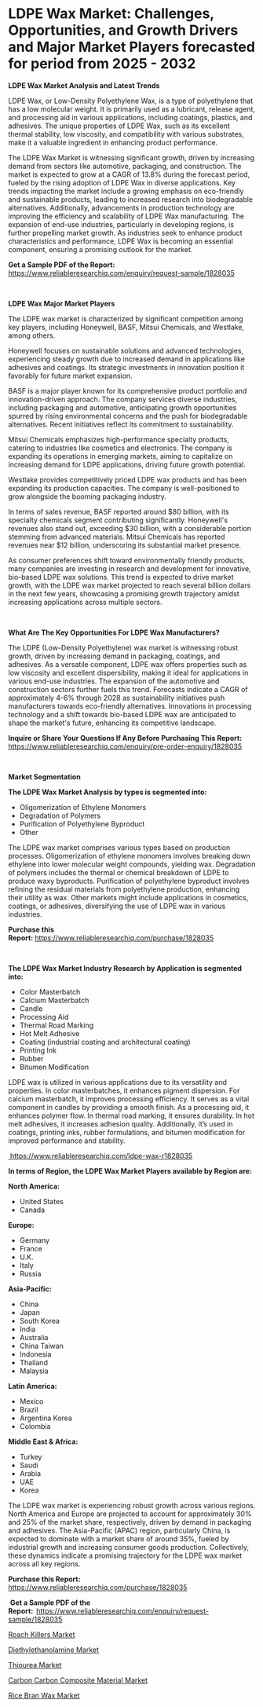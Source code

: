 <p><h1>LDPE Wax Market: Challenges, Opportunities, and Growth Drivers and Major Market Players forecasted for period from 2025 - 2032</h1></p><p><strong>LDPE Wax Market Analysis and Latest Trends</strong></p>
<p><p>LDPE Wax, or Low-Density Polyethylene Wax, is a type of polyethylene that has a low molecular weight. It is primarily used as a lubricant, release agent, and processing aid in various applications, including coatings, plastics, and adhesives. The unique properties of LDPE Wax, such as its excellent thermal stability, low viscosity, and compatibility with various substrates, make it a valuable ingredient in enhancing product performance.</p><p>The LDPE Wax Market is witnessing significant growth, driven by increasing demand from sectors like automotive, packaging, and construction. The market is expected to grow at a CAGR of 13.8% during the forecast period, fueled by the rising adoption of LDPE Wax in diverse applications. Key trends impacting the market include a growing emphasis on eco-friendly and sustainable products, leading to increased research into biodegradable alternatives. Additionally, advancements in production technology are improving the efficiency and scalability of LDPE Wax manufacturing. The expansion of end-use industries, particularly in developing regions, is further propelling market growth. As industries seek to enhance product characteristics and performance, LDPE Wax is becoming an essential component, ensuring a promising outlook for the market.</p></p>
<p><strong>Get a Sample PDF of the Report:&nbsp;</strong> <a href="https://www.reliableresearchiq.com/enquiry/request-sample/1828035?utm_campaign=1870&utm_medium=2&utm_source=Github&utm_content=ia&utm_term=01042025&utm_id=ldpe-wax">https://www.reliableresearchiq.com/enquiry/request-sample/1828035</a></p>
<p>&nbsp;</p>
<p><strong>LDPE Wax Major Market Players</strong></p>
<p><p>The LDPE wax market is characterized by significant competition among key players, including Honeywell, BASF, Mitsui Chemicals, and Westlake, among others. </p><p>Honeywell focuses on sustainable solutions and advanced technologies, experiencing steady growth due to increased demand in applications like adhesives and coatings. Its strategic investments in innovation position it favorably for future market expansion.</p><p>BASF is a major player known for its comprehensive product portfolio and innovation-driven approach. The company services diverse industries, including packaging and automotive, anticipating growth opportunities spurred by rising environmental concerns and the push for biodegradable alternatives. Recent initiatives reflect its commitment to sustainability.</p><p>Mitsui Chemicals emphasizes high-performance specialty products, catering to industries like cosmetics and electronics. The company is expanding its operations in emerging markets, aiming to capitalize on increasing demand for LDPE applications, driving future growth potential.</p><p>Westlake provides competitively priced LDPE wax products and has been expanding its production capacities. The company is well-positioned to grow alongside the booming packaging industry.</p><p>In terms of sales revenue, BASF reported around $80 billion, with its specialty chemicals segment contributing significantly. Honeywell's revenues also stand out, exceeding $30 billion, with a considerable portion stemming from advanced materials. Mitsui Chemicals has reported revenues near $12 billion, underscoring its substantial market presence. </p><p>As consumer preferences shift toward environmentally friendly products, many companies are investing in research and development for innovative, bio-based LDPE wax solutions. This trend is expected to drive market growth, with the LDPE wax market projected to reach several billion dollars in the next few years, showcasing a promising growth trajectory amidst increasing applications across multiple sectors.</p></p>
<p>&nbsp;</p>
<p><strong>What Are The Key Opportunities For LDPE Wax Manufacturers?</strong></p>
<p><p>The LDPE (Low-Density Polyethylene) wax market is witnessing robust growth, driven by increasing demand in packaging, coatings, and adhesives. As a versatile component, LDPE wax offers properties such as low viscosity and excellent dispersibility, making it ideal for applications in various end-use industries. The expansion of the automotive and construction sectors further fuels this trend. Forecasts indicate a CAGR of approximately 4-6% through 2028 as sustainability initiatives push manufacturers towards eco-friendly alternatives. Innovations in processing technology and a shift towards bio-based LDPE wax are anticipated to shape the market's future, enhancing its competitive landscape.</p></p>
<p><strong>Inquire or Share Your Questions If Any Before Purchasing This Report:</strong> <a href="https://www.reliableresearchiq.com/enquiry/pre-order-enquiry/1828035?utm_campaign=1870&utm_medium=2&utm_source=Github&utm_content=ia&utm_term=01042025&utm_id=ldpe-wax">https://www.reliableresearchiq.com/enquiry/pre-order-enquiry/1828035</a></p>
<p>&nbsp;</p>
<p><strong>Market Segmentation</strong></p>
<p><strong>The LDPE Wax Market Analysis by types is segmented into:</strong></p>
<p><ul><li>Oligomerization of Ethylene Monomers</li><li>Degradation of Polymers</li><li>Purification of Polyethylene Byproduct</li><li>Other</li></ul></p>
<p><p>The LDPE wax market comprises various types based on production processes. Oligomerization of ethylene monomers involves breaking down ethylene into lower molecular weight compounds, yielding wax. Degradation of polymers includes the thermal or chemical breakdown of LDPE to produce waxy byproducts. Purification of polyethylene byproduct involves refining the residual materials from polyethylene production, enhancing their utility as wax. Other markets might include applications in cosmetics, coatings, or adhesives, diversifying the use of LDPE wax in various industries.</p></p>
<p><strong>Purchase this Report:&nbsp;</strong><a href="https://www.reliableresearchiq.com/purchase/1828035?utm_campaign=1870&utm_medium=2&utm_source=Github&utm_content=ia&utm_term=01042025&utm_id=ldpe-wax">https://www.reliableresearchiq.com/purchase/1828035</a></p>
<p>&nbsp;</p>
<p><strong>The LDPE Wax Market Industry Research by Application is segmented into:</strong></p>
<p><ul><li>Color Masterbatch</li><li>Calcium Masterbatch</li><li>Candle</li><li>Processing Aid</li><li>Thermal Road Marking</li><li>Hot Melt Adhesive</li><li>Coating (industrial coating and architectural coating)</li><li>Printing Ink</li><li>Rubber</li><li>Bitumen Modification</li></ul></p>
<p><p>LDPE wax is utilized in various applications due to its versatility and properties. In color masterbatches, it enhances pigment dispersion. For calcium masterbatch, it improves processing efficiency. It serves as a vital component in candles by providing a smooth finish. As a processing aid, it enhances polymer flow. In thermal road marking, it ensures durability. In hot melt adhesives, it increases adhesion quality. Additionally, it’s used in coatings, printing inks, rubber formulations, and bitumen modification for improved performance and stability.</p></p>
<p><a href="https://www.reliableresearchiq.com/ldpe-wax-r1828035?utm_campaign=1870&utm_medium=2&utm_source=Github&utm_content=ia&utm_term=01042025&utm_id=ldpe-wax">&nbsp;https://www.reliableresearchiq.com/ldpe-wax-r1828035</a></p>
<p><strong>In terms of Region, the LDPE Wax Market Players available by Region are:</strong></p>
<p>
    <p> <strong> North America: </strong>
        <ul>
            <li>United States</li>
            <li>Canada</li>
        </ul>
        </p> 
    <p> <strong> Europe: </strong>
        <ul>
            <li>Germany</li>
            <li>France</li>
            <li>U.K.</li>
            <li>Italy</li>
            <li>Russia</li>
        </ul>
        </p> 
    <p> <strong> Asia-Pacific: </strong>
        <ul>
            <li>China</li>
            <li>Japan</li>
            <li>South Korea</li>
            <li>India</li>
            <li>Australia</li>
            <li>China Taiwan</li>
            <li>Indonesia</li>
            <li>Thailand</li>
            <li>Malaysia</li>
        </ul>
        </p> 
    <p> <strong> Latin America: </strong>
        <ul>
            <li>Mexico</li>
            <li>Brazil</li>
            <li>Argentina Korea</li>
            <li>Colombia</li>
        </ul>
        </p> 
    <p> <strong> Middle East & Africa: </strong>
        <ul>
            <li>Turkey</li>
            <li>Saudi</li>
            <li>Arabia</li>
            <li>UAE</li>
            <li>Korea</li>
        </ul>
    </p>
    </p>
<p><p>The LDPE wax market is experiencing robust growth across various regions. North America and Europe are projected to account for approximately 30% and 25% of the market share, respectively, driven by demand in packaging and adhesives. The Asia-Pacific (APAC) region, particularly China, is expected to dominate with a market share of around 35%, fueled by industrial growth and increasing consumer goods production. Collectively, these dynamics indicate a promising trajectory for the LDPE wax market across all key regions.</p></p>
<p><strong>Purchase this Report: </strong><a href="https://www.reliableresearchiq.com/purchase/1828035?utm_campaign=1870&utm_medium=2&utm_source=Github&utm_content=ia&utm_term=01042025&utm_id=ldpe-wax">https://www.reliableresearchiq.com/purchase/1828035</a></p>
<p>&nbsp;<strong>Get a Sample PDF of the Report:&nbsp;&nbsp;</strong><a href="https://www.reliableresearchiq.com/enquiry/request-sample/1828035?utm_campaign=1870&utm_medium=2&utm_source=Github&utm_content=ia&utm_term=01042025&utm_id=ldpe-wax">https://www.reliableresearchiq.com/enquiry/request-sample/1828035</a></p>
<p><strong></strong></p>
<p><p><a href="https://github.com/saguegrody74/Market-Research-Report-List-1/blob/main/roach-killers-market.md?utm_campaign=1870&utm_medium=2&utm_source=Github&utm_content=ia&utm_term=01042025&utm_id=ldpe-wax">Roach Killers Market</a></p><p><a href="https://github.com/tornapruttuz/Market-Research-Report-List-1/blob/main/diethylethanolamine-market.md?utm_campaign=1870&utm_medium=2&utm_source=Github&utm_content=ia&utm_term=01042025&utm_id=ldpe-wax">Diethylethanolamine Market</a></p><p><a href="https://github.com/yuukoleuda/Market-Research-Report-List-1/blob/main/thiourea-market.md?utm_campaign=1870&utm_medium=2&utm_source=Github&utm_content=ia&utm_term=01042025&utm_id=ldpe-wax">Thiourea Market</a></p><p><a href="https://github.com/marteyfito9/Market-Research-Report-List-1/blob/main/carbon-carbon-composite-material-market.md?utm_campaign=1870&utm_medium=2&utm_source=Github&utm_content=ia&utm_term=01042025&utm_id=ldpe-wax">Carbon Carbon Composite Material Market</a></p><p><a href="https://github.com/denighoylen1/Market-Research-Report-List-1/blob/main/rice-bran-wax-market.md?utm_campaign=1870&utm_medium=2&utm_source=Github&utm_content=ia&utm_term=01042025&utm_id=ldpe-wax">Rice Bran Wax Market</a></p></p>